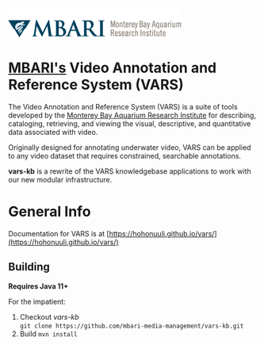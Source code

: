 ![MBARI logo](logo-mbari-3b.png)

# [MBARI's](http://www.mbari.org/) Video Annotation and Reference System (VARS)

The Video Annotation and Reference System (VARS) is a suite of tools developed by the [Monterey Bay Aquarium Research Institute](http://www.mbari.org/) for describing, cataloging, retrieving, and viewing the visual, descriptive, and quantitative data associated with video.

Originally designed for annotating underwater video, VARS can be applied to any video dataset that requires constrained, searchable annotations.

__vars-kb__ is a rewrite of the VARS knowledgebase applications to work with our new modular infrastructure.

# General Info

Documentation for VARS is at [https://hohonuuli.github.io/vars/](https://hohonuuli.github.io/vars/)

## Building

__Requires Java 11+__

For the impatient:

1. Checkout _vars-kb_  
  `git clone https://github.com/mbari-media-management/vars-kb.git`
2. Build
  `mvn install`
  
